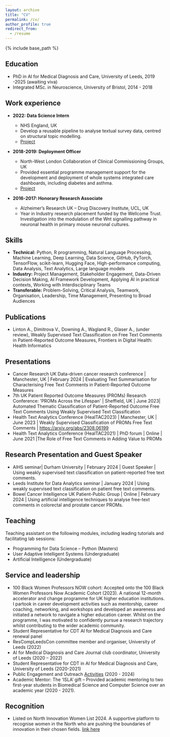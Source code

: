 ```yaml
---
layout: archive
title: "CV"
permalink: /cv/
author_profile: true
redirect_from:
  - /resume
---
```


{% include base_path %}

## Education
* PhD in AI for Medical Diagnosis and Care, University of Leeds, 2019 -2025 (awaiting viva)
* Integrated MSc. in Neuroscience, University of Bristol, 2014 - 2018

## Work experience
* **2022: Data Science Intern** 
  * NHS England, UK
  * Develop a reusable pipeline to analyse textual survey data, centred on structural topic modelling. 
  * [Project](https://github.com/nhsx/stm-survey-text)

* **2018-2019: Deployment Officer** 
  * North-West London Collaboration of Clinical Commissioning Groups, UK
  * Provided essential programme management support for the development and deployment of whole systems integrated care dashboards, including diabetes and asthma.
  * [Project](https://www.nwlondonicb.nhs.uk/professionals/whole-systems-integrated-care-wsic?back_cID=409)
 
* **2016-2017: Honorary Research Associate**
  * Alzheimer’s Research UK – Drug Discovery Institute, UCL, UK
  * Year in Industry research placement funded by the Wellcome Trust. Investigation into the modulation of the Wnt signalling pathway in neuronal health in primary mouse neuronal cultures. 
  
## Skills
* **Technical:** Python, R programming, Natural Language Processing, Machine Learning, Deep Learning, Data Science, GitHub, PyTorch, TensorFlow, scikit-learn, Hugging Face, High-performance computing, Data Analysis, Text Analytics, Large language models
* **Industry:** Project Management, Stakeholder Engagement, Data-Driven Decision Making, AI Framework Development, Applying AI in practical contexts, Working with Interdisciplinary Teams
* **Transferable:** Problem-Solving, Critical Analysis, Teamwork, Organisation, Leadership, Time Management, Presenting to Broad Audiences


## Publications
* Linton A., Dimitrova V., Downing A., Wagland R., Glaser A., (under review), Weakly Supervised Text Classification on Free Text Comments in Patient-Reported Outcome Measures, Frontiers in Digital Health: Health Informatics
  
## Presentations
* Cancer Research UK Data-driven cancer research conference | Manchester, UK | February 2024 | Evaluating Text Summarisation for Characterising Free Text Comments in Patient-Reported Outcome Measures
* 7th UK Patient Reported Outcome Measures (PROMs) Research Conference: 'PROMs Across the Lifespan' | Sheffield, UK | June 2023| Automated Thematic Classification of Patient-Reported Outcome Free Text Comments Using Weakly Supervised Text Classification
* Health Text Analytics Conference (HealTAC2023) | Manchester, UK | June 2023 | Weakly Supervised Classification of PROMs Free Text Comments | https://arxiv.org/abs/2308.06199
* Health Text Analytics Conference (HealTAC2021) | PhD forum | Online | June 2021 |The Role of Free Text Comments in Adding Value to PROMs 

## Research Presentation and Guest Speaker
* AIHS seminar| Durham University | February 2024 | Guest Speaker | Using weakly supervised text classification on patient-reported free text comments.
* Leeds Institute for Data Analytics seminar | January 2024 | Using weakly supervised text classification on patient free text comments.
* Bowel Cancer Intelligence UK Patient-Public Group | Online | February 2024 | Using artificial intelligence techniques to analyse free-text comments in colorectal and prostate cancer PROMs.

## Teaching 
Teaching assistant on the following modules, including leading tutorials and facilitating lab sessions:
* Programming for Data Science – Python (Masters)
* User Adaptive Intelligent Systems (Undergraduate)
* Artificial Intelligence (Undergraduate)
 
## Service and leadership
* 100 Black Women Professors NOW cohort:  Accepted onto the 100 Black Women Professors Now Academic Cohort (2023). A national 12-month accelerator and change programme for UK higher education institutions. I partook in career development activities such as mentorship, career coaching, networking, and workshops and developed an awareness and initiated a network to navigate a higher education career. Whilst on the programme, I was motivated to confidently pursue a research trajectory whilst contributing to the wider academic community.
* Student Representative for CDT AI for Medical Diagnosis and Care renewal panel
* ResCompLeedsCon committee member and organiser, University of Leeds (2022)
* AI for Medical Diagnosis and Care Journal club coordinator, University of Leeds (2020 – 2022)
* Student Representative for CDT in AI for Medical Diagnosis and Care, University of Leeds (2020-2021)
* Public Engagement and Outreach [Activities](portfolio.html}) (2020 - 2024)
* Academic Mentor: The ‘ISLA’ gift – Provided academic mentoring to two first-year students in Biomedical Science and Computer Science over an academic year (2020 - 2021).

## Recognition 
* Listed on North Innovation Women List 2024. A supportive platform to recognise women in the North who are pushing the boundaries of innovation in their chosen fields. [link here](https://www.thenhsa.co.uk/2024/03/northinnovationwomen-2024-list-revealed/)


<!--  <ul>{% for post in site.publications reversed %}
    {% include archive-single-cv.html %}
  {% endfor %}</ul> -->
<!--  <ul>{% for post in site.talks reversed %}
    {% include archive-single-talk-cv.html  %}
  {% endfor %}</ul> -->


